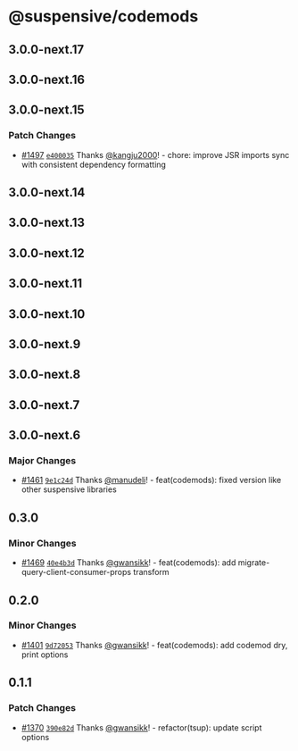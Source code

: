 # @suspensive/codemods

## 3.0.0-next.17

## 3.0.0-next.16

## 3.0.0-next.15

### Patch Changes

- [#1497](https://github.com/toss/suspensive/pull/1497) [`e400035`](https://github.com/toss/suspensive/commit/e4000352b7d3e42f0164983cca2bcde9fd24751c) Thanks [@kangju2000](https://github.com/kangju2000)! - chore: improve JSR imports sync with consistent dependency formatting

## 3.0.0-next.14

## 3.0.0-next.13

## 3.0.0-next.12

## 3.0.0-next.11

## 3.0.0-next.10

## 3.0.0-next.9

## 3.0.0-next.8

## 3.0.0-next.7

## 3.0.0-next.6

### Major Changes

- [#1461](https://github.com/toss/suspensive/pull/1461) [`9e1c24d`](https://github.com/toss/suspensive/commit/9e1c24dc93b70856c93f44d8b1871a0f10452a8b) Thanks [@manudeli](https://github.com/manudeli)! - feat(codemods): fixed version like other suspensive libraries

## 0.3.0

### Minor Changes

- [#1469](https://github.com/toss/suspensive/pull/1469) [`40e4b3d`](https://github.com/toss/suspensive/commit/40e4b3d8e8292583df6b2409330fbee831c95961) Thanks [@gwansikk](https://github.com/gwansikk)! - feat(codemods): add migrate-query-client-consumer-props transform

## 0.2.0

### Minor Changes

- [#1401](https://github.com/toss/suspensive/pull/1401) [`9d72053`](https://github.com/toss/suspensive/commit/9d72053bd3f51cf00b7f33b58ba4dd8167a1577e) Thanks [@gwansikk](https://github.com/gwansikk)! - feat(codemods): add codemod dry, print options

## 0.1.1

### Patch Changes

- [#1370](https://github.com/toss/suspensive/pull/1370) [`390e82d`](https://github.com/toss/suspensive/commit/390e82d57c30e05201d92aaad3a2bd16b9f57bfe) Thanks [@gwansikk](https://github.com/gwansikk)! - refactor(tsup): update script options
